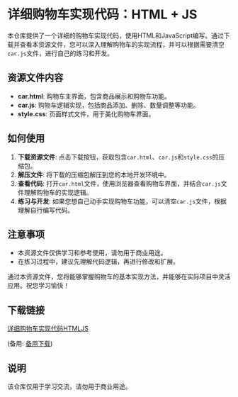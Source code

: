 # 详细购物车实现代码：HTML + JS

本仓库提供了一个详细的购物车实现代码，使用HTML和JavaScript编写。通过下载并查看本资源文件，您可以深入理解购物车的实现流程，并可以根据需要清空`car.js`文件，进行自己的练习和开发。

## 资源文件内容

- **car.html**: 购物车主界面，包含商品展示和购物车功能。
- **car.js**: 购物车逻辑实现，包括商品添加、删除、数量调整等功能。
- **style.css**: 页面样式文件，用于美化购物车界面。

## 如何使用

1. **下载资源文件**: 点击下载按钮，获取包含`car.html`、`car.js`和`style.css`的压缩包。
2. **解压文件**: 将下载的压缩包解压到您的本地开发环境中。
3. **查看代码**: 打开`car.html`文件，使用浏览器查看购物车界面，并结合`car.js`文件理解购物车的实现逻辑。
4. **练习与开发**: 如果您想自己动手实现购物车功能，可以清空`car.js`文件，根据理解自行编写代码。

## 注意事项

- 本资源文件仅供学习和参考使用，请勿用于商业用途。
- 在练习过程中，建议先理解代码逻辑，再进行修改和扩展。

通过本资源文件，您将能够掌握购物车的基本实现方法，并能够在实际项目中灵活应用。祝您学习愉快！

## 下载链接
[详细购物车实现代码HTMLJS]() 

(备用: [备用下载](https://pan.baidu.com/s/1Lg7M6KpST6pc3VdHTnxF4g?pwd=1234))

## 说明

该仓库仅用于学习交流，请勿用于商业用途。
